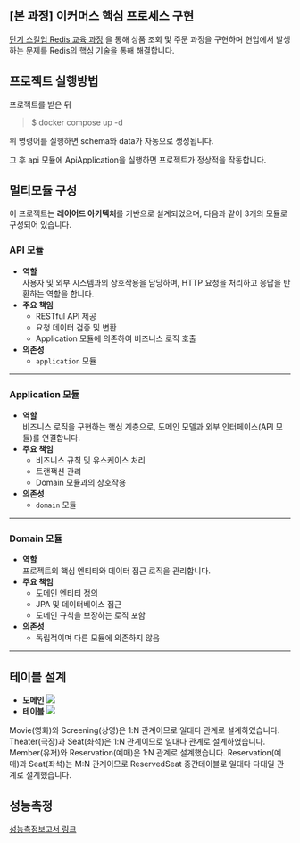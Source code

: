 ## [본 과정] 이커머스 핵심 프로세스 구현
[단기 스킬업 Redis 교육 과정](https://hh-skillup.oopy.io/) 을 통해 상품 조회 및 주문 과정을 구현하며 현업에서 발생하는 문제를 Redis의 핵심 기술을 통해 해결합니다.

## 프로젝트 실행방법

프로젝트를 받은 뒤
> $ docker compose up -d 

위 명령어를 실행하면 schema와 data가 자동으로 생성됩니다.

그 후 api 모듈에 ApiApplication을 실행하면 프로젝트가 정상적을 작동합니다.

## 멀티모듈 구성
이 프로젝트는 **레이어드 아키텍처**를 기반으로 설계되었으며, 다음과 같이 3개의 모듈로 구성되어 있습니다.

### **API 모듈**
- **역할**  
  사용자 및 외부 시스템과의 상호작용을 담당하며, HTTP 요청을 처리하고 응답을 반환하는 역할을 합니다.
- **주요 책임**
    - RESTful API 제공
    - 요청 데이터 검증 및 변환
    - Application 모듈에 의존하여 비즈니스 로직 호출
- **의존성**
    - `application` 모듈

---

### **Application 모듈**
- **역할**  
  비즈니스 로직을 구현하는 핵심 계층으로, 도메인 모델과 외부 인터페이스(API 모듈)를 연결합니다.
- **주요 책임**
    - 비즈니스 규칙 및 유스케이스 처리
    - 트랜잭션 관리
    - Domain 모듈과의 상호작용
- **의존성**
    - `domain` 모듈

---

### **Domain 모듈**
- **역할**  
  프로젝트의 핵심 엔티티와 데이터 접근 로직을 관리합니다.
- **주요 책임**
    - 도메인 엔티티 정의
    - JPA 및 데이터베이스 접근
    - 도메인 규칙을 보장하는 로직 포함
- **의존성**
    - 독립적이며 다른 모듈에 의존하지 않음

---

## 테이블 설계
- **도메인**
  ![](https://velog.velcdn.com/images/kimbro97/post/6616ffba-5209-4271-a13e-3ed64f004d9f/image.png)
- **테이블**
  ![](https://velog.velcdn.com/images/kimbro97/post/81847ff9-3562-45de-8c5d-5fee238f3530/image.png)

Movie(영화)와 Screening(상영)은 1:N 관계이므로 일대다 관계로 설계하였습니다.
Theater(극장)과 Seat(좌석)은 1:N 관계이므로 일대다 관계로 설계하였습니다.
Member(유저)와 Reservation(예매)은 1:N 관계로 설계했습니다.
Reservation(예매)과 Seat(좌석)는 M:N 관계이므로 ReservedSeat 중간테이블로 일대다 다대일 관계로 설계했습니다.

## 성능측정

[성능측정보고서 링크](https://kind-artichoke-34f.notion.site/180a4bf15f1a805eadc6c3bbc20f74a9?pvs=4)